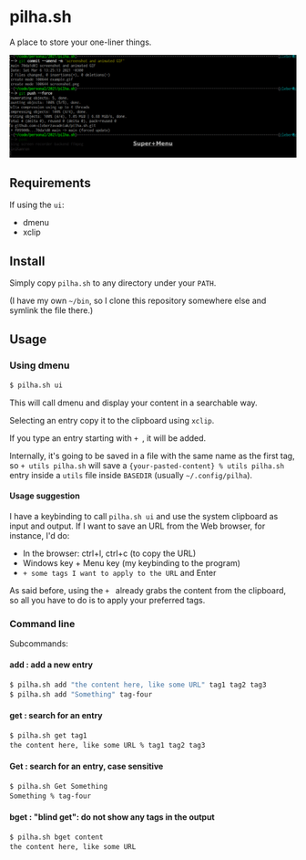 # pilha.sh

A place to store your one-liner things.

![example.gif](https://github.com/cleberzavadniak/pilha.sh/blob/main/example.gif?raw=true "Usage example")

## Requirements

If using the `ui`:

* dmenu
* xclip

## Install

Simply copy `pilha.sh` to any directory under your `PATH`.

(I have my own `~/bin`, so I clone this repository somewhere else and
symlink the file there.)

## Usage

### Using dmenu

```bash
$ pilha.sh ui
```

This will call dmenu and display your content in a searchable way.

Selecting an entry copy it to the clipboard using `xclip`.


If you type an entry starting with `+ `, it will be added.

Internally, it's going to be saved in a file with the same name as the
first tag, so `+ utils pilha.sh` will save a `{your-pasted-content}
% utils pilha.sh` entry inside a `utils` file inside `BASEDIR` (usually
`~/.config/pilha`).

#### Usage suggestion

I have a keybinding to call `pilha.sh ui` and use the system clipboard as
input and output. If I want to save an URL from the Web browser, for
instance, I'd do:

* In the browser: ctrl+l, ctrl+c (to copy the URL)
* Windows key + Menu key (my keybinding to the program)
* `+ some tags I want to apply to the URL` and Enter

As said before, using the `+ ` already grabs the content from the
clipboard, so all you have to do is to apply your preferred tags.

### Command line

Subcommands:

#### add : add a new entry

```bash
$ pilha.sh add "the content here, like some URL" tag1 tag2 tag3
$ pilha.sh add "Something" tag-four
```

#### get : search for an entry


```bash
$ pilha.sh get tag1
the content here, like some URL % tag1 tag2 tag3
```

#### Get : search for an entry, case sensitive


```bash
$ pilha.sh Get Something
Something % tag-four
```

#### bget : "blind get": do not show any tags in the output

```bash
$ pilha.sh bget content
the content here, like some URL
```

